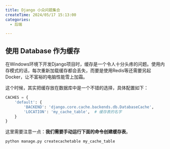 ```yaml
---
title: Django 小众问题集合
createTime: 2024/05/17 15:13:00
categories:
  - 后端

---
```


## 使用 Database 作为缓存

在Windows环境下开发Django项目时，缓存是一个令人十分头疼的问题。使用内存模式的话，每次重新加载缓存都会丢失，而要是使用Redis等还需要另起Docker，让不富裕的电脑性能雪上加霜。

这个时候，其实把缓存放在数据库中是一个不错的选择，具体配置如下：

```python
CACHES = {
    'default': {
        'BACKEND': 'django.core.cache.backends.db.DatabaseCache',
        'LOCATION': 'my_cache_table',  # 缓存表的名字
    }
}
```

这里需要注意一点：**我们需要手动运行下面的命令创建缓存表**。

```bash
python manage.py createcachetable my_cache_table
```
